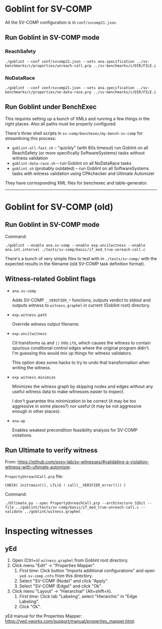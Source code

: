 # Goblint for SV-COMP
All the SV-COMP configuration is in `conf/svcomp21.json`.

## Run Goblint in SV-COMP mode
### ReachSafety
```
./goblint --conf conf/svcomp21.json --sets ana.specification ../sv-benchmarks/c/properties/unreach-call.prp ../sv-benchmarks/c/DIR/FILE.i
```

### NoDataRace
```
./goblint --conf conf/svcomp21.json --sets ana.specification ../sv-benchmarks/c/properties/no-data-race.prp ../sv-benchmarks/c/DIR/FILE.i
```

## Run Goblint under BenchExec
This requires setting up a bunch of XMLs and running a few things in the right places.
Also all paths must be properly configured.

There's three shell scripts in `sv-comp/benchexec/my-bench-sv-comp` for streamlining this process:
* `goblint-all-fast.sh` – "quickly" (with 60s timeout) run Goblint on all ReachSafety (or more specifically SoftwareSystems) tasks without witness validation
* `goblint-data-race.sh` – run Goblint on all NoDataRace tasks
* `goblint.sh` (probably outdated) – run Goblint on all SoftwareSystems tasks with witness validation using CPAchecker and Ultimate Automizer

They have corresponding XML files for benchexec and table-generator.


---


# Goblint for SV-COMP (old)

## Run Goblint in SV-COMP mode
Command:
```
./goblint --enable ana.sv-comp --enable exp.uncilwitness --enable ana.int.interval ./tests/sv-comp/basic/if_mod_true-unreach-call.c
```

There's a bunch of very simple files to test with in `./tests/sv-comp/` with the expected results in the filename (old SV-COMP task definition format).


## Witness-related Goblint flags
* `ana.sv-comp`

  Adds SV-COMP `__VERIFIER_*` functions, outputs verdict to stdout and outputs witness to `witness.graphml` in current (Goblint root) directory.

* `exp.witness.path`

  Override witness output filename.

* `exp.uncilwitness`

  Cil transforms `&&` and `||` into `if`s, which causes the witness to contain spurious conditional control edges where the original program didn't. I'm guessing this would mix up things for witness validators.

  This option does some hacks to try to undo that transformation when writing the witness.

* `exp.witness.minimize`

  Minimizes the witness graph by skipping nodes and edges without any useful witness data to make witnesses easier to inspect.

  I don't guarantee this minimization to be correct (it may be too aggressive in some places?) nor useful (it may be not aggressive enough in other places).

* `ana.wp`

  Enables weakest precondition feasibility analysis for SV-COMP violations.


## Run Ultimate to verify witness
From: https://github.com/sosy-lab/sv-witnesses/#validating-a-violation-witness-with-ultimate-automizer.

`PropertyUnreachCall.prp` file:
```
CHECK( init(main()), LTL(G ! call(__VERIFIER_error())) )
```

Command:
```
./Ultimate.py --spec PropertyUnreachCall.prp --architecture 32bit --file ../goblint/tests/sv-comp/basic/if_mod_true-unreach-call.c --validate ../goblint/witness.graphml
```



# Inspecting witnesses
## yEd

1. Open (Ctrl+o) `witness.graphml` from Goblint root directory.
2. Click menu "Edit" → "Properties Mapper".
    1. _First time:_  Click button "Imports additional configurations" and open `yed-sv-comp.cnfx` from this directory.
    2. Select "SV-COMP (Node)" and click "Apply".
    3. Select "SV-COMP (Edge)" and click "Ok".
3. Click menu "Layout" → "Hierarchial" (Alt+shift+h).
    1. _First time:_ Click tab "Labeling", select "Hierarchic" in "Edge Labeling".
    2. Click "Ok".

yEd manual for the Properties Mapper: https://yed.yworks.com/support/manual/properties_mapper.html.
